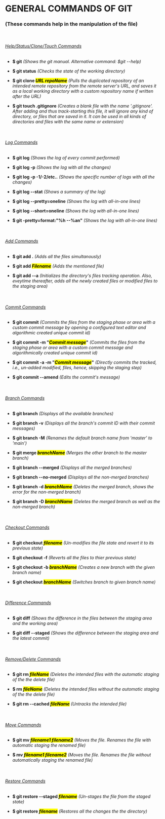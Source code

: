 # GENERAL COMMANDS OF GIT

### (These commands help in the manipulation of the file)

<br>

###### <ins>Help/Status/Clone/Touch Commands</ins>

+ **$ git** _(Shows the git manual. Alternative command: $git --help)_

+ **$ git status** _(Checks the state of the working directory)_

+ **$ git clone <mark>_URL repoName_</mark>** _(Pulls the duplicated repository of an intended remote repository from the remote server's URL, and saves it as a local working directory with a custom repository name if written after the URL)_

+ **$ git touch .gitignore** _(Creates a blank file with the name '.gitignore'. After adding and thus track-starting this file, it will ignore any kind of directory, or files that are saved in it. It can be used in all kinds of directories and files with the same name or extension)_

<br>

###### <ins>Log Commands</ins>

+ **$ git log** _(Shows the log of every commit performed)_

+ **$ git log -p** _(Shows the log with all the changes)_

+ **$ git log -p -1/-2/etc..** _(Shows the specific number of logs with all the changes)_

+ **$ git log --stat** _(Shows a summary of the log)_

+ **$ git log --pretty=oneline** _(Shows the log with all-in-one lines)_

+ **$ git log --short=oneline** _(Shows the log with all-in-one lines)_

+ **$ git -pretty=format:"%h --%an"** _(Shows the log with all-in-one lines)_

<br>

###### <ins>Add Commands</ins>

+ **$ git add .** _(Adds all the files simultanously)_

+ **$ git add <mark>_Filename_</mark>** _(Adds the mentioned file)_

+ **$ git add --a** _(Initializes the directory's files tracking operation. Also, eveytime thereafter, adds all the newly created files or modified files to the staging area)_

<br>

###### <ins>Commit Commands</ins>

+ **$ git commit** _(Commits the files from the staging phase or area with a custom commit message by opening a configured text editor and algorithmic created unique commit id)_

+ **$ git commit -m "<mark>_Commit message_</mark>"** _(Commits the files from the staging phase or area with a custom commit message and algorithmically created unique commit id)_

+ **$ git commit -a -m "<mark>_Commit message_</mark>"** _(Directly commits the tracked, i.e., un-added modified, files, hence, skipping the staging step)_

+ **$ git commit --amend** _(Edits the commit's message)_

<br>

###### <ins>Branch Commands</ins>

+ **$ git branch** _(Displays all the available branches)_

+ **$ git branch -v** _(Displays all the branch's commit ID with their commit messages)_

+ **$ git branch -M** _(Renames the default branch name from 'master' to 'main')_

+ **$ git merge <mark>_branchName_</mark>** _(Merges the other branch to the master branch)_

+ **$ git branch --merged** _(Displays all the merged branches)_

+ **$ git branch --no-merged** _(Displays all the non-merged branches)_

+ **$ git branch -d <mark>_branchName_</mark>** _(Deletes the merged branch, shows the error for the non-merged branch)_

+ **$ git branch -D <mark>_branchName_</mark>** _(Deletes the merged branch as well as the non-merged branch)_

<br>

###### <ins>Checkout Commands</ins>

+ **$ git checkout <mark>_filename_</mark>** _(Un-modifies the file state and revert it to its previous state)_

+ **$ git checkout -f** _(Reverts all the files to thier previous state)_

+ **$ git checkout -b <mark>_branchName_</mark>** _(Creates a new branch with the given branch name)_

+ **$ git checkout <mark>_branchName_</mark>** _(Switches branch to given branch name)_

<br>

###### <ins>Difference Commands</ins>

+ **$ git diff** _(Shows the difference in the files between the staging area and the working area)_

+ **$ git diff --staged** _(Shows the difference between the staging area and the latest commit)_

<br>

###### <ins>Remove/Delete Commands</ins>

+ **$ git rm <mark>_fileName_</mark>** _(Deletes the intended files with the automatic staging of the the delete file)_

+ **$ rm <mark>_fileName_</mark>** _(Deletes the intended files without the automatic staging of the the delete file)_

+ **$ git rm --cached <mark>_fileName_</mark>** _(Untracks the intended file)_

<br>

###### <ins>Move Commands</ins>

+ **$ git mv <mark>_filename1 filename2_</mark>** _(Moves the file. Renames the file with automatic staging the renamed file)_

+ **$ mv <mark>_filename1 filename2_</mark>** _(Moves the file. Renames the file without automatically staging the renamed file)_

<br>

###### <ins>Restore Commands</ins>

+ **$ git restore --staged <mark>_filename_</mark>** _(Un-stages the file from the staged state)_

+ **$ git restore <mark>_filename_</mark>** _(Restores all the changes the the directory)_
